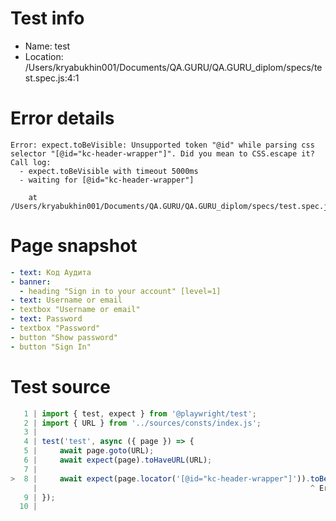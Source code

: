# Test info

- Name: test
- Location: /Users/kryabukhin001/Documents/QA.GURU/QA.GURU_diplom/specs/test.spec.js:4:1

# Error details

```
Error: expect.toBeVisible: Unsupported token "@id" while parsing css selector "[@id="kc-header-wrapper"]". Did you mean to CSS.escape it?
Call log:
  - expect.toBeVisible with timeout 5000ms
  - waiting for [@id="kc-header-wrapper"]

    at /Users/kryabukhin001/Documents/QA.GURU/QA.GURU_diplom/specs/test.spec.js:8:61
```

# Page snapshot

```yaml
- text: Код Аудита
- banner:
  - heading "Sign in to your account" [level=1]
- text: Username or email
- textbox "Username or email"
- text: Password
- textbox "Password"
- button "Show password"
- button "Sign In"
```

# Test source

```ts
   1 | import { test, expect } from '@playwright/test';
   2 | import { URL } from '../sources/consts/index.js';
   3 |
   4 | test('test', async ({ page }) => {
   5 |     await page.goto(URL);
   6 |     await expect(page).toHaveURL(URL);
   7 |
>  8 |     await expect(page.locator('[@id="kc-header-wrapper"]')).toBeVisible();
     |                                                             ^ Error: expect.toBeVisible: Unsupported token "@id" while parsing css selector "[@id="kc-header-wrapper"]". Did you mean to CSS.escape it?
   9 | });
  10 |
```